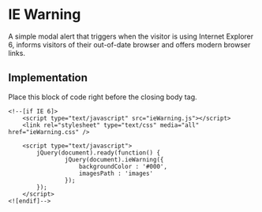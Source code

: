 IE Warning
=============

A simple modal alert that triggers when the visitor is using Internet Explorer 6, informs visitors of their out-of-date browser and offers modern browser links. 

Implementation
-------

Place this block of code right before the closing body tag.

	<!--[if IE 6]>
    	<script type="text/javascript" src="ieWarning.js"></script>
    	<link rel="stylesheet" type="text/css" media="all" href="ieWarning.css" />
    
    	<script type="text/javascript">
        	jQuery(document).ready(function() {
            		jQuery(document).ieWarning({
                		backgroundColor : '#000',
                		imagesPath : 'images'
            		});
        	});
    	</script>
	<![endif]-->